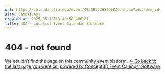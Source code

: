 ```yaml
---
url: https://calendar.fiu.edu/event/47358522686108/confirm?instance_id=47358522687133&return=https%3A%2F%2Fcalendar.fiu.edu%2F
site: CampusLabs
crawled_at: 2025-05-13T13:40:58.486181
title: 404 - Localist Event Calendar Software
---
```


# 404 - not found
We couldn't find the page on this community event platform.
[← Go back to the last page you were on.](javascript:history.back\(\))
[powered by Concept3D Event Calendar Software](https://www.localist.com)
